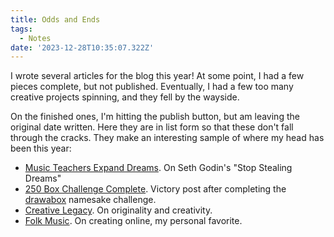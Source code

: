 ```yaml
---
title: Odds and Ends
tags:
  - Notes
date: '2023-12-28T10:35:07.322Z'
---
```


I wrote several articles for the blog this year! At some point, I had a few pieces complete, but not published. Eventually, I had a few too many creative projects spinning, and they fell by the wayside. 

On the finished ones, I'm hitting the publish button, but am leaving the original date written. Here they are in list form so that these don't fall through the cracks. They make an interesting sample of where my head has been this year:

- [Music Teachers Expand Dreams](/musicteachersexpanddreams). On Seth Godin's "Stop Stealing Dreams"
- [250 Box Challenge Complete](/250boxchallengecomplete). Victory post after completing the [drawabox](https://www.drawabox.com) namesake challenge.
- [Creative Legacy](creativelegacy). On originality and creativity.
- [Folk Music](/folkmusic). On creating online, my personal favorite.
